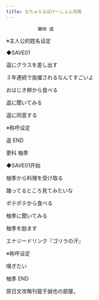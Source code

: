 ```yaml
---
title: なちゅらるばけーしょん攻略
---
```


                藤咲 遥



※主人公的姓名设定

◆SAVE01

遥にグラスを差し出す

３年連続で抜擢されるなんてすごいよ

おはじき餅から食べる

遥に聞いてみる

遥に同意する

※称呼设定



遥 END



更科 柚季



◆SAVE01开始

柚季から料理を受け取る

踊ってるところ見てみたいな

ポテポテから食べる

柚季に聞いてみる

柚季を励ます

エナジードリンク『ゴリラの汗』

※称呼设定

嗅ぎたい



柚季 END



原日文攻略刊载于誠也の部屋。


              
